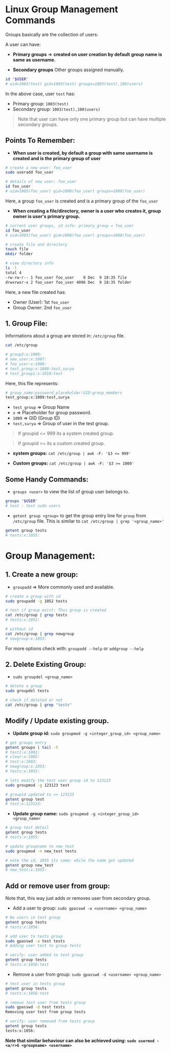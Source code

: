 # Linux Group Management Commands

Groups basically are the collection of users:

A user can have:

- **Primary groups** => **created on user creation by default** **group name is same as username.**

- **Secondary groups** Other groups assigned manually.

```bash
id "$USER"
# uid=1003(test) gid=1003(test) groups=1003(test),100(users)
```

In the above case, user `test` has:
- Primary group: ``1003(test)``
- Secondary group: ``1003(test),100(users)``

> Note that user can have only one primary group but can have multiple secondary groups.

## Points To Remember:

- **When user is created, by default a group with same username is created and is the primary group of user**

```bash
# create a new user: foo_user
sudo useradd foo_user

# details of new user: foo_user
id foo_user 
# uid=1005(foo_user) gid=1008(foo_user) groups=1008(foo_user)
```

Here, a group ``foo_user`` is created and is a primary group of the ``foo_user``


- **When creating a file/directory, owner is a user who creates it, group owner is user's primary group.**

```bash
# current user groups, id info: primary_group = foo_user
id foo_user
# uid=1005(foo_user) gid=1008(foo_user) groups=1008(foo_user)

# create file and directory
touch file
mkdir folder

# view directory info
ls -l
total 4
-rw-rw-r-- 1 foo_user foo_user    0 Dec  9 18:35 file
drwxrwxr-x 2 foo_user foo_user 4096 Dec  9 18:35 folder
```

Here, a new file created has:
- Owner (User): 1st ``foo_user``
- Group Owner: 2nd ``foo_user``


## 1. Group File:

Informations about a group are stored in: ```/etc/group``` file.

```bash
cat /etc/group

# group3:x:1006:
# new_user:x:1007:
# foo_user:x:1008:
# test_group:x:1009:test,surya
# test_group1:x:1010:test
```

Here, this flie represents:

```bash
# group_name:password_placeholder:GID:group_members
test_group:x:1009:test,surya
```

- ``test_group`` => Group Name
- ``x`` => Placeholder for group password. 
- ``1009`` => GID (Group ID)
- ``test,surya`` => Group of user in the test group.

> If groupid <= 999 its a system created group.

> If groupid >= its a custom created group.

- **system groups:** ``cat /etc/group | awk -F: '$3 <= 999'``

- **Custom groups:** ``cat /etc/group | awk -F: '$3 >= 1000'``

## Some Handy Commands:

- ``groups <user>`` to view the list of group user belongs to.

```bash
groups "$USER"
# test : test sudo users
```

- ``getent group <group>`` to get the group entry line for ``group`` from ``/etc/group`` file. This is similar to ``cat /etc/group | grep '<group_name>'``

```bash
getent group tests
# tests:x:1055:
```



# Group Management:

## 1. Create a new group:

- ``groupadd`` => More commonly used and available.

```bash
# create a group with id
sudo groupadd -g 1052 tests

# test if group exist: Thus group is created
cat /etc/group | grep tests
# tests:x:1052:

# without id
cat /etc/group | grep newgroup
# newgroup:x:1053:
```

For more options check with: ``groupadd --help`` or ``addgroup --help``

## 2. Delete Existing Group:

- ``sudo groupdel <group_name>``


```bash
# delete a group
sudo groupdel tests

# check if deleted or not
cat /etc/group | grep "tests"
```

## Modify / Update existing group.

- **Update group id:** ``sudo groupmod -g <integer_group_id> <group_name>``

```bash
# get groups entry
getent groups | tail -5
# test1:x:1001:
# clear:x:1002:
# test:x:1003:
# newgroup:x:1053:
# tests:x:1055:

# lets modify the test user group id to 123123
sudo groupmod -g 123123 test

# groupid updated to => 123123
getent group test
# test:x:123123:
```

- **Update group name:** ``sudo groupmod -g <integer_group_id> <group_name>``

```bash
# group test detail
getent group tests
# tests:x:1055:

# update groupname to new_test
sudo groupmod -n new_test tests

# note the id, 1055 its same: while the name got updated
getent group new_test
# new_test:x:1055:
```


## Add or remove user from group:

Note that, this way just adds or removes user from secondary group.

- Add a user to group: ``sudo gpasswd -a <username> <group_name>``

```bash
# No users in test group
getent group tests
# tests:x:1056:

# add user to tests group
sudo gpasswd -a test tests
# Adding user test to group tests

# verify: user added to test group
getent group tests
# tests:x:1056:test
```

- Remove a user from group: ``sudo gpasswd -d <username> <group_name>``

```bash
# test user in tests group
getent group tests
# tests:x:1056:test

# remove test user from tests group
sudo gpasswd -d test tests
Removing user test from group tests

# verify: user removed from tests group
getent group tests
tests:x:1056:
```

**Note that similar behaviour can also be achieved using: ``sudo usermod -<a/r>G <groupname> <username>``**

